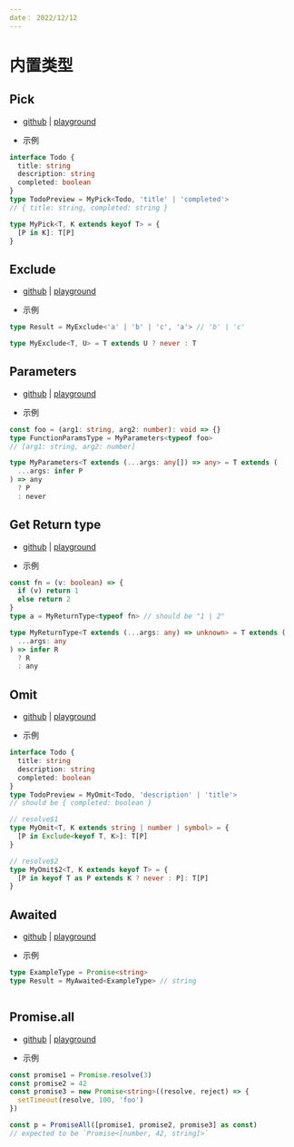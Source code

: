 ```yaml
---
date： 2022/12/12
---
```


# 内置类型

## Pick

- [github](https://github.com/type-challenges/type-challenges/blob/main/questions/00004-easy-pick/README.md) | [playground](https://tsch.js.org/4/play)

- 示例

```ts
interface Todo {
  title: string
  description: string
  completed: boolean
}
type TodoPreview = MyPick<Todo, 'title' | 'completed'>
// { title: string, completed: string }
```

<TB>

```ts
type MyPick<T, K extends keyof T> = {
  [P in K]: T[P]
}
```

</TB>

## Exclude

- [github](https://github.com/type-challenges/type-challenges/blob/main/questions/00043-easy-exclude/README.md) | [playground](https://tsch.js.org/43/play)

- 示例

```ts
type Result = MyExclude<'a' | 'b' | 'c', 'a'> // 'b' | 'c'
```

<TB>

```ts
type MyExclude<T, U> = T extends U ? never : T
```

</TB>

## Parameters

- [github](https://github.com/type-challenges/type-challenges/blob/main/questions/03312-easy-parameters/README.md) | [playground](https://tsch.js.org/3312/play)

- 示例

```ts
const foo = (arg1: string, arg2: number): void => {}
type FunctionParamsType = MyParameters<typeof foo>
// [arg1: string, arg2: number]
```

<TB>

```ts
type MyParameters<T extends (...args: any[]) => any> = T extends (
  ...args: infer P
) => any
  ? P
  : never
```

</TB>

## Get Return type

- [github](https://github.com/type-challenges/type-challenges/blob/main/questions/00002-medium-return-type/README.md) | [playground](https://tsch.js.org/2/play)

- 示例

```ts
const fn = (v: boolean) => {
  if (v) return 1
  else return 2
}
type a = MyReturnType<typeof fn> // should be "1 | 2"
```

<TB>

```ts
type MyReturnType<T extends (...args: any) => unknown> = T extends (
  ...args: any
) => infer R
  ? R
  : any
```

</TB>

## Omit

- [github](https://github.com/type-challenges/type-challenges/blob/main/questions/00003-medium-omit/README.md) | [playground](https://tsch.js.org/3/play)

- 示例

```ts
interface Todo {
  title: string
  description: string
  completed: boolean
}
type TodoPreview = MyOmit<Todo, 'description' | 'title'>
// should be { completed: boolean }
```

<TB>

```ts
// resolve$1
type MyOmit<T, K extends string | number | symbol> = {
  [P in Exclude<keyof T, K>]: T[P]
}

// resolve$2
type MyOmit$2<T, K extends keyof T> = {
  [P in keyof T as P extends K ? never : P]: T[P]
}
```

</TB>

## Awaited

- [github](https://github.com/type-challenges/type-challenges/blob/main/questions/00189-easy-awaited/README.md) | [playground](https://tsch.js.org/189/play)

- 示例

```ts
type ExampleType = Promise<string>
type Result = MyAwaited<ExampleType> // string
```

<TB>

```ts

```

</TB>

## Promise.all

- [github](https://github.com/type-challenges/type-challenges/blob/main/questions/00020-medium-promise-all/README.md) | [playground](https://tsch.js.org/20/play)

- 示例

```ts
const promise1 = Promise.resolve(3)
const promise2 = 42
const promise3 = new Promise<string>((resolve, reject) => {
  setTimeout(resolve, 100, 'foo')
})

const p = PromiseAll([promise1, promise2, promise3] as const)
// expected to be `Promise<[number, 42, string]>`
```

<TB>

```ts

```

</TB>
